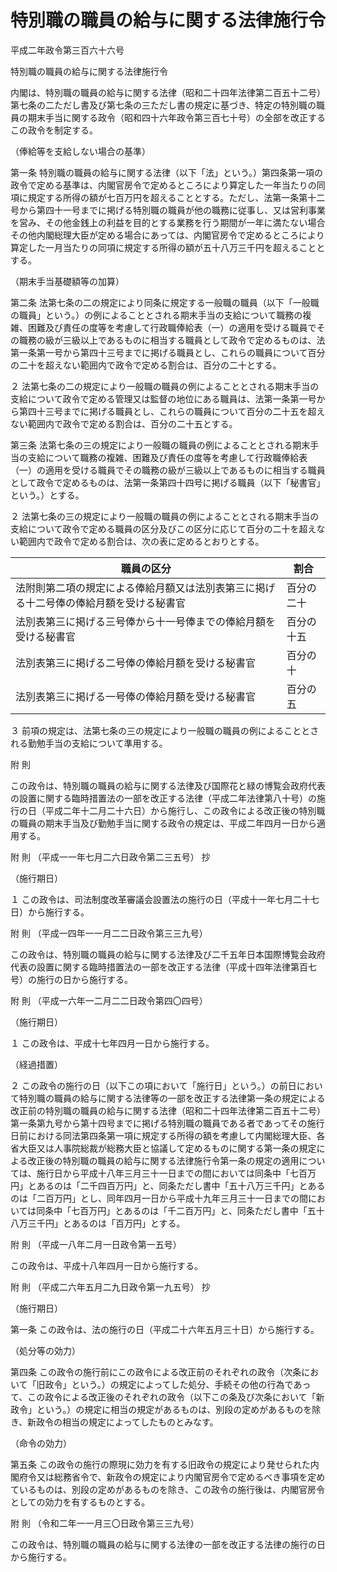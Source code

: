 # 特別職の職員の給与に関する法律施行令

平成二年政令第三百六十六号

特別職の職員の給与に関する法律施行令

内閣は、特別職の職員の給与に関する法律（昭和二十四年法律第二百五十二号）第七条の二ただし書及び第七条の三ただし書の規定に基づき、特定の特別職の職員の期末手当に関する政令（昭和四十六年政令第三百七十号）の全部を改正するこの政令を制定する。

（俸給等を支給しない場合の基準）

第一条 特別職の職員の給与に関する法律（以下「法」という。）第四条第一項の政令で定める基準は、内閣官房令で定めるところにより算定した一年当たりの同項に規定する所得の額が七百万円を超えることとする。ただし、法第一条第十二号から第四十一号までに掲げる特別職の職員が他の職務に従事し、又は営利事業を営み、その他金銭上の利益を目的とする業務を行う期間が一年に満たない場合その他内閣総理大臣が定める場合にあっては、内閣官房令で定めるところにより算定した一月当たりの同項に規定する所得の額が五十八万三千円を超えることとする。

（期末手当基礎額等の加算）

第二条 法第七条の二の規定により同条に規定する一般職の職員（以下「一般職の職員」という。）の例によることとされる期末手当の支給について職務の複雑、困難及び責任の度等を考慮して行政職俸給表（一）の適用を受ける職員でその職務の級が三級以上であるものに相当する職員として政令で定めるものは、法第一条第一号から第四十三号までに掲げる職員とし、これらの職員について百分の二十を超えない範囲内で政令で定める割合は、百分の二十とする。

２ 法第七条の二の規定により一般職の職員の例によることとされる期末手当の支給について政令で定める管理又は監督の地位にある職員は、法第一条第一号から第四十三号までに掲げる職員とし、これらの職員について百分の二十五を超えない範囲内で政令で定める割合は、百分の二十五とする。

第三条 法第七条の三の規定により一般職の職員の例によることとされる期末手当の支給について職務の複雑、困難及び責任の度等を考慮して行政職俸給表（一）の適用を受ける職員でその職務の級が三級以上であるものに相当する職員として政令で定めるものは、法第一条第四十四号に掲げる職員（以下「秘書官」という。）とする。

２ 法第七条の三の規定により一般職の職員の例によることとされる期末手当の支給について政令で定める職員の区分及びこの区分に応じて百分の二十を超えない範囲内で政令で定める割合は、次の表に定めるとおりとする。

職員の区分 | 割合  
---|---  
法附則第二項の規定による俸給月額又は法別表第三に掲げる十二号俸の俸給月額を受ける秘書官 | 百分の二十  
法別表第三に掲げる三号俸から十一号俸までの俸給月額を受ける秘書官 | 百分の十五  
法別表第三に掲げる二号俸の俸給月額を受ける秘書官 | 百分の十  
法別表第三に掲げる一号俸の俸給月額を受ける秘書官 | 百分の五  
  
３ 前項の規定は、法第七条の三の規定により一般職の職員の例によることとされる勤勉手当の支給について準用する。

附 則

この政令は、特別職の職員の給与に関する法律及び国際花と緑の博覧会政府代表の設置に関する臨時措置法の一部を改正する法律（平成二年法律第八十号）の施行の日（平成二年十二月二十六日）から施行し、この政令による改正後の特別職の職員の期末手当及び勤勉手当に関する政令の規定は、平成二年四月一日から適用する。

附 則 （平成一一年七月二六日政令第二三五号） 抄

（施行期日）

１ この政令は、司法制度改革審議会設置法の施行の日（平成十一年七月二十七日）から施行する。

附 則 （平成一四年一一月二二日政令第三三九号）

この政令は、特別職の職員の給与に関する法律及び二千五年日本国際博覧会政府代表の設置に関する臨時措置法の一部を改正する法律（平成十四年法律第百七号）の施行の日から施行する。

附 則 （平成一六年一二月二二日政令第四〇四号）

（施行期日）

１ この政令は、平成十七年四月一日から施行する。

（経過措置）

２ この政令の施行の日（以下この項において「施行日」という。）の前日において特別職の職員の給与に関する法律等の一部を改正する法律第一条の規定による改正前の特別職の職員の給与に関する法律（昭和二十四年法律第二百五十二号）第一条第九号から第十四号までに掲げる特別職の職員である者であってその施行日前における同法第四条第一項に規定する所得の額を考慮して内閣総理大臣、各省大臣又は人事院総裁が総務大臣と協議して定めるものに関する第一条の規定による改正後の特別職の職員の給与に関する法律施行令第一条の規定の適用については、施行日から平成十八年三月三十一日までの間においては同条中「七百万円」とあるのは「二千四百万円」と、同条ただし書中「五十八万三千円」とあるのは「二百万円」とし、同年四月一日から平成十九年三月三十一日までの間においては同条中「七百万円」とあるのは「千二百万円」と、同条ただし書中「五十八万三千円」とあるのは「百万円」とする。

附 則 （平成一八年二月一日政令第一五号）

この政令は、平成十八年四月一日から施行する。

附 則 （平成二六年五月二九日政令第一九五号） 抄

（施行期日）

第一条 この政令は、法の施行の日（平成二十六年五月三十日）から施行する。

（処分等の効力）

第四条 この政令の施行前にこの政令による改正前のそれぞれの政令（次条において「旧政令」という。）の規定によってした処分、手続その他の行為であって、この政令による改正後のそれぞれの政令（以下この条及び次条において「新政令」という。）の規定に相当の規定があるものは、別段の定めがあるものを除き、新政令の相当の規定によってしたものとみなす。

（命令の効力）

第五条 この政令の施行の際現に効力を有する旧政令の規定により発せられた内閣府令又は総務省令で、新政令の規定により内閣官房令で定めるべき事項を定めているものは、別段の定めがあるものを除き、この政令の施行後は、内閣官房令としての効力を有するものとする。

附 則 （令和二年一一月三〇日政令第三三九号）

この政令は、特別職の職員の給与に関する法律の一部を改正する法律の施行の日から施行する。
